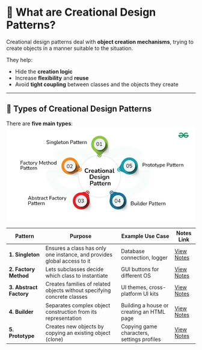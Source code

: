 # 🧱 What are Creational Design Patterns?

Creational design patterns deal with **object creation mechanisms**, trying to create objects in a manner suitable to the situation.

They help:

- Hide the **creation logic**
- Increase **flexibility** and **reuse**
- Avoid **tight coupling** between classes and the objects they create

---

## 🧩 Types of Creational Design Patterns

There are **five main types**:  
![Creational Design Patterns](Images/Creational_Design_Patterns.webp)  

| Pattern              | Purpose                                                                 | Example Use Case                          | Notes Link                                |
|----------------------|-------------------------------------------------------------------------|--------------------------------------------|--------------------------------------------|
| **1. Singleton**      | Ensures a class has only one instance, and provides global access to it | Database connection, logger                | [View Notes](Singleton_Design_Pattern.md)  |
| **2. Factory Method** | Lets subclasses decide which class to instantiate                       | GUI buttons for different OS               | [View Notes](Factory_Method_&_Abstract_Factory.md) |
| **3. Abstract Factory** | Creates families of related objects without specifying concrete classes | UI themes, cross-platform UI kits          | [View Notes](Factory_Method_&_Abstract_Factory.md) |
| **4. Builder**         | Separates complex object construction from its representation           | Building a house or creating an HTML page  | [View Notes](Builder_Design_pattern.md)    |
| **5. Prototype**       | Creates new objects by copying an existing object (clone)               | Copying game characters, settings profiles | [View Notes](Prototype_Design_pattern.md)  |

